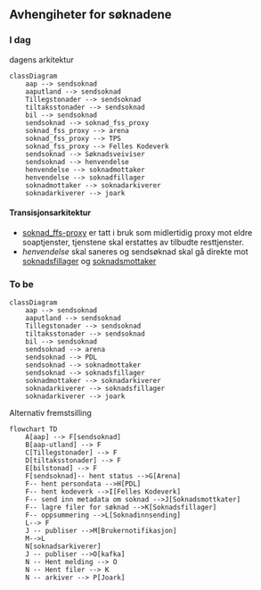 ## Avhengiheter for søknadene


### I dag
<!--- #my-section --->
dagens arkitektur
```mermaid
classDiagram
    aap --> sendsoknad
    aaputland --> sendsoknad
    Tillegstonader --> sendsoknad
    tiltaksstonader --> sendsoknad
    bil --> sendsoknad
    sendsoknad --> soknad_fss_proxy
    soknad_fss_proxy --> arena
    soknad_fss_proxy --> TPS
    soknad_fss_proxy --> Felles Kodeverk
    sendsoknad --> Søknadsveiviser
    sendsoknad --> henvendelse
    henvendelse --> soknadmottaker
    henvendelse --> soknadfillager
    soknadmottaker --> soknadarkiverer
    soknadarkiverer --> joark
```
<!--- #my-section --->
#### Transisjonsarkitektur
- [soknad_ffs-proxy](https://github.com/navikt/soknad-fss-proxy) er tatt i bruk som midlertidig proxy mot eldre soaptjenster, tjenstene skal erstattes av tilbudte resttjenster.
- *henvendelse* skal saneres og sendsøknad skal gå direkte mot [soknadsfillager](https://github.com/navikt/soknadsfillager) og [soknadsmottaker](https://github.com/navikt/soknadsmottaker)

### To be
```mermaid
classDiagram
    aap --> sendsoknad
    aaputland --> sendsoknad
    Tillegstonader --> sendsoknad
    tiltaksstonader --> sendsoknad
    bil --> sendsoknad
    sendsoknad --> arena
    sendsoknad --> PDL
    sendsoknad --> soknadmottaker
    sendsoknad --> soknadsfillager
    soknadmottaker --> soknadarkiverer
    soknadarkiverer --> soknadsfillager
    soknadarkiverer --> joark
```
Alternativ fremstsilling 
```mermaid
flowchart TD
    A[aap] --> F[sendsoknad]
    B[aap-utland] --> F
    C[Tillegstonader] --> F
    D[tiltaksstonader] --> F
    E[bilstonad] --> F
    F[sendsoknad]-- hent status -->G[Arena]
    F-- hent persondata -->H[PDL]
    F-- hent kodeverk -->I[Felles Kodeverk]
    F-- send inn metadata om soknad -->J[Soknadsmottkater]
    F-- lagre filer for søknad -->K[Soknadsfillager]
    F-- oppsummering -->L[Soknadinnsending]
    L--> F
    J -- publiser -->M[Brukernotifikasjon]
    M-->L
    N[soknadsarkiverer]
    J -- publiser -->O[kafka]
    N -- Hent melding --> O
    N -- Hent filer --> K 
    N -- arkiver --> P[Joark]
```